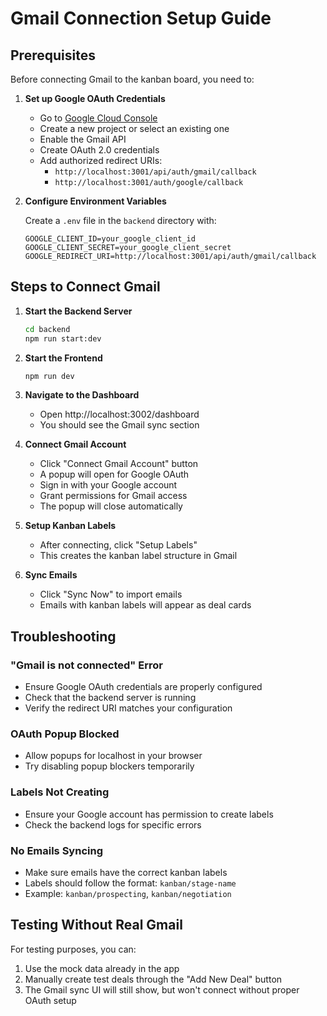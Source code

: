 # Gmail Connection Setup Guide

## Prerequisites

Before connecting Gmail to the kanban board, you need to:

1. **Set up Google OAuth Credentials**

   - Go to [Google Cloud Console](https://console.cloud.google.com/)
   - Create a new project or select an existing one
   - Enable the Gmail API
   - Create OAuth 2.0 credentials
   - Add authorized redirect URIs:
     - `http://localhost:3001/api/auth/gmail/callback`
     - `http://localhost:3001/auth/google/callback`

2. **Configure Environment Variables**

   Create a `.env` file in the `backend` directory with:

   ```
   GOOGLE_CLIENT_ID=your_google_client_id
   GOOGLE_CLIENT_SECRET=your_google_client_secret
   GOOGLE_REDIRECT_URI=http://localhost:3001/api/auth/gmail/callback
   ```

## Steps to Connect Gmail

1. **Start the Backend Server**

   ```bash
   cd backend
   npm run start:dev
   ```

2. **Start the Frontend**

   ```bash
   npm run dev
   ```

3. **Navigate to the Dashboard**

   - Open http://localhost:3002/dashboard
   - You should see the Gmail sync section

4. **Connect Gmail Account**

   - Click "Connect Gmail Account" button
   - A popup will open for Google OAuth
   - Sign in with your Google account
   - Grant permissions for Gmail access
   - The popup will close automatically

5. **Setup Kanban Labels**

   - After connecting, click "Setup Labels"
   - This creates the kanban label structure in Gmail

6. **Sync Emails**
   - Click "Sync Now" to import emails
   - Emails with kanban labels will appear as deal cards

## Troubleshooting

### "Gmail is not connected" Error

- Ensure Google OAuth credentials are properly configured
- Check that the backend server is running
- Verify the redirect URI matches your configuration

### OAuth Popup Blocked

- Allow popups for localhost in your browser
- Try disabling popup blockers temporarily

### Labels Not Creating

- Ensure your Google account has permission to create labels
- Check the backend logs for specific errors

### No Emails Syncing

- Make sure emails have the correct kanban labels
- Labels should follow the format: `kanban/stage-name`
- Example: `kanban/prospecting`, `kanban/negotiation`

## Testing Without Real Gmail

For testing purposes, you can:

1. Use the mock data already in the app
2. Manually create test deals through the "Add New Deal" button
3. The Gmail sync UI will still show, but won't connect without proper OAuth setup
